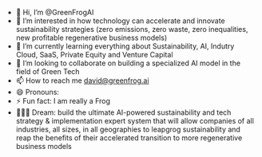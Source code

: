 - 👋 Hi, I’m @GreenFrogAI
- 👀 I’m interested in how technology can accelerate and innovate sustainability strategies (zero emissions, zero waste, zero inequalities, new profitable regenerative business models)
- 🌱 I’m currently learning everything about Sustainability, AI, Indutry Cloud, SaaS, Private Equity and Venture Capital
- 💞️ I’m looking to collaborate on building a specialized AI model in the field of Green Tech
- 📫 How to reach me david@greenfrog.ai
- 😄 Pronouns: 
- ⚡ Fun fact: I am really a Frog
- 💭😴✨ Dream: build the ultimate AI-powered sustainability and tech strategy & implementation expert system that will allow companies of all industries, all sizes, in all geographies to leapgrog sustainability and reap the benefits of their accelerated transition to more regenerative business models
<!---
GreenFrogAI/GreenFrogAI is a ✨ special ✨ repository because its `README.md` (this file) appears on your GitHub profile.
You can click the Preview link to take a look at your changes.
--->
